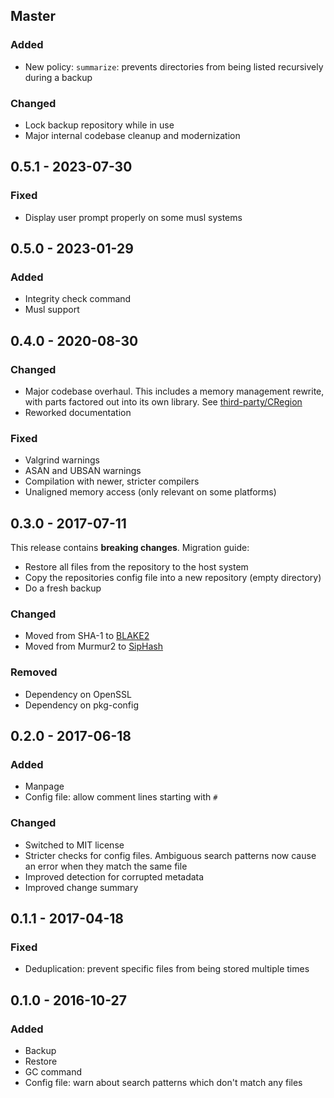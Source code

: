 ## Master

### Added

* New policy: `summarize`: prevents directories from being listed
  recursively during a backup

### Changed

* Lock backup repository while in use
* Major internal codebase cleanup and modernization

## 0.5.1 - 2023-07-30

### Fixed

* Display user prompt properly on some musl systems

## 0.5.0 - 2023-01-29

### Added

* Integrity check command
* Musl support

## 0.4.0 - 2020-08-30

### Changed

* Major codebase overhaul. This includes a memory management rewrite, with
  parts factored out into its own library. See
  [third-party/CRegion](third-party/CRegion/README.md)
* Reworked documentation

### Fixed

* Valgrind warnings
* ASAN and UBSAN warnings
* Compilation with newer, stricter compilers
* Unaligned memory access (only relevant on some platforms)

## 0.3.0 - 2017-07-11

This release contains **breaking changes**. Migration guide:

* Restore all files from the repository to the host system
* Copy the repositories config file into a new repository (empty directory)
* Do a fresh backup

### Changed

* Moved from SHA-1 to [BLAKE2](https://www.blake2.net)
* Moved from Murmur2 to [SipHash](https://github.com/veorq/SipHash)

### Removed

* Dependency on OpenSSL
* Dependency on pkg-config

## 0.2.0 - 2017-06-18

### Added

* Manpage
* Config file: allow comment lines starting with `#`

### Changed

* Switched to MIT license
* Stricter checks for config files. Ambiguous search patterns now cause an
  error when they match the same file
* Improved detection for corrupted metadata
* Improved change summary

## 0.1.1 - 2017-04-18

### Fixed

* Deduplication: prevent specific files from being stored multiple times

## 0.1.0 - 2016-10-27

### Added

* Backup
* Restore
* GC command
* Config file: warn about search patterns which don't match any files
